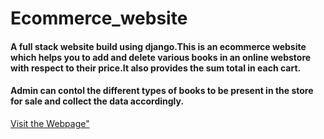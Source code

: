 # Ecommerce_website
<h4> A full stack website build using django.This is an ecommerce website which helps you to add and delete various books in an online webstore with respect to their price.It also provides the sum total in each cart.</h4>
<h4>Admin can contol the different types of books to be present in the store for sale and collect the data accordingly.</h4>
<a href="http://127.0.0.1:8000/">Visit the Webpage"</a>
